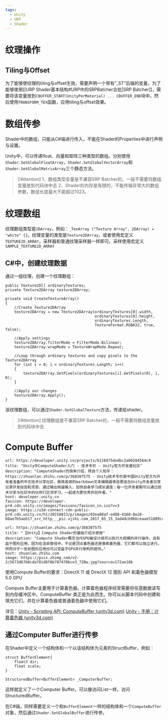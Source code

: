 ```yaml
---
tags:
  - Unity
  - URP
  - Shader
---
```

# 纹理操作

## Tiling与Offset

为了能够使纹理的tiling与offset生效，需要声明一个带有”\_ST“后缀的变量，为了能够使用[[URP Shader基本结构#URP中的SRPBatcher合批|SRP Batcher]]，需要将该变量放到`CBUFFER_START(UnityPerMaterial) ... CBUFFER_END`块中。然后使用`TRANSFORM_TEX`函数，应用tiling与offset效果。

# 数组传参

Shader中的数组，只能从C#端进行传入，不能在Shader的Properties中进行声明与设置。

Unity中，可以传递float、向量和矩阵三种类型的数组。分别使用`Shader.SetGlobalFloatArray`，`Shader.SetGlobalVectorArray`和`Shader.SetGlobalMatrixArray`三个静态方法。

>[!Attention]
>1、数组类型变量是不兼容SRP Batcher的，一般不需要将数组变量放到代码块中去
>2、Shader的内存是有限的，不能传输非常大的数组参数，数组长度最大不能超过1023。

# 纹理数组

纹理数组类型是`2DArray`，例如：`_TexArray ("Texture Array", 2DArray) = "white" {}`。纹理变量的类型是`Texture2DArray`，或者使用宏定义`TEXTURE2D_ARRAY`，采样器和普通纹理采样器一样即可。采样使用宏定义`SAMPLE_TEXTURE2D_ARRAY`

## C#中，创建纹理数据

通过一组纹理，创建一个纹理数组：
```CSharp
public Texture2D[] ordinaryTextures;  
private Texture2DArray texture2DArray;  
  
private void CreateTextureArray()  
{  
    //Create Texture2DArray  
    texture2DArray = new Texture2DArray(ordinaryTextures[0].width, 
										ordinaryTextures[0].height, 
										ordinaryTextures.Length,  
							            TextureFormat.RGBA32, true, false);  
    
    //Apply settings  
    texture2DArray.filterMode = FilterMode.Bilinear;  
    texture2DArray.wrapMode = TextureWrapMode.Repeat; 
     
    //Loop through ordinary textures and copy pixels to the  Texture2DArray    
    for (int i = 0; i < ordinaryTextures.Length; i++)  
    {        
	    texture2DArray.SetPixels(ordinaryTextures[i].GetPixels(0), i, 0);  
    }  
    
    //Apply our changes  
    texture2DArray.Apply();  
}
```
该纹理数组，可以通过`Shader.SetGlobalTexture`方法，传递给shader。

>[!Attention]
>纹理数组是不兼容SRP Batcher的，一般不需要将数组变量放到代码块中去

# Compute Buffer

```cardlink
url: https://developer.unity.cn/projects/6116875dedbc2a00204564c9
title: "Unity中ComputeShader入门 - 技术专栏 - Unity官方开发者社区"
description: "ComputeShader的简单介绍，转自个人知乎：https://zhuanlan.zhihu.com/p/368307575 - Unity技术专栏是中国Unity官方为开发者准备的中文技术分享社区，极简高效的markdown文本编辑器体验更适合Unity开发者日常记录开发经验和灵感，通过输出倒逼输入，加快自身学习成长速度；每一位开发者都可以通过技术分享与社区中的伙伴们交流学习，一起成为更优秀的创作者。"
host: developer.unity.cn
favicon: https://developer-prd.cdn.unity.cn/images/favicons/favicon_cn.ico?v=3
image: https://u3d-connect-cdn-public-prd.cdn.unity.cn/h1/20210813/p/images/02ea88af-ed88-4160-8e28-08ae7b5aeb17_src_http___pic.vjshi.com_2017_05_15_3ad4dcb96bceaae51889ccf130cc4a3f_00002.jpg_x_oss_process_style_watermark_refer_http___pic.vjshi.jpg
```

```cardlink
url: https://zhuanlan.zhihu.com/p/368307575
title: "【Unity】Compute Shader的基础介绍与使用"
description: "Compute Shader概念当代GPU被设计成可以执行大规模的并行操作，这有益于图形应用，因为在渲染管线中，不论是顶点着色器还是像素着色器，它们都可以独立进行。然而对于一些非图形应用也可以受益于GPU并行架构所提供…"
host: zhuanlan.zhihu.com
image: https://picx.zhimg.com/v2-2c5673d67b8cda781d8f0b787470bce3_720w.jpg?source=172ae18b
```

使用Compute Buffer的要求：DirectX 11 或 DirectX 12 图形 API 和着色器模型 5.0 GPU

Compute Buffer主要用于计算着色器。计算着色器程序经常需要将任意数据读写到内存缓冲区中。ComputeBuffer 类正是为此而生。你可以从脚本代码中创建和填充它们，并在计算着色器或普通着色器中使用它们。

详见：[Unity - Scripting API: ComputeBuffer (unity3d.com)](https://docs.unity3d.com/2023.2/Documentation/ScriptReference/ComputeBuffer.html)
       [Unity - 手册：计算着色器 (unity3d.com)](https://docs.unity3d.com/2023.2/Documentation/Manual/class-ComputeShader.html)

## 通过Computer Buffer进行传参

在Shader中定义一个结构体和一个以该结构体为元素的StructBuffer，例如：
```CSharp
struct BufferElement{
	float3 dir;
	float scale;
}

StructuredBuffer<BufferElement> _ComputerBuffer;
```
这样就定义了一个Computer Buffer。可以像访问List一样，访问StructuredBuffer。

在C#端，同样需要定义一个和`BufferElement`一样的结构体和一个`ComputeBuffer`对象，然后通过`Shader.SetGlobalBuffer`进行传参。

